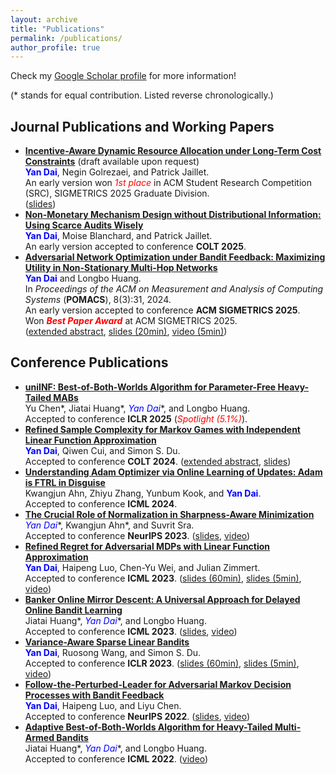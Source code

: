 ```yaml
---
layout: archive
title: "Publications"
permalink: /publications/
author_profile: true
---
```


Check my [Google Scholar profile](https://scholar.google.com/citations?user=gkG4z3IAAAAJ) for more information!

(* stands for equal contribution. Listed reverse chronologically.)

## Journal Publications and Working Papers
*   **[Incentive-Aware Dynamic Resource Allocation under Long-Term Cost Constraints](/publications/)** (draft available upon request)  
    **<font color="blue">Yan Dai</font>**, Negin Golrezaei, and Patrick Jaillet.  
    An early version won *<font color="red">1st place</font>* in ACM Student Research Competition (SRC), SIGMETRICS 2025 Graduate Division.  
    ([slides](/files/slides_SRC_2025_Constr_Alloc_Strategic_Agents.pdf))
*   **[Non-Monetary Mechanism Design without Distributional Information: Using Scarce Audits Wisely](https://arxiv.org/abs/2502.08412)**  
    **<font color="blue">Yan Dai</font>**, Moise Blanchard, and Patrick Jaillet.  
    An early version accepted to conference **COLT 2025**.
*   **[Adversarial Network Optimization under Bandit Feedback: Maximizing Utility in Non-Stationary Multi-Hop Networks](https://dl.acm.org/doi/10.1145/3700413)**  
    **<font color="blue">Yan Dai</font>** and Longbo Huang.  
    In *Proceedings of the ACM on Measurement and Analysis of Computing Systems* (**POMACS**), 8(3):31, 2024.  
    An early version accepted to conference **ACM SIGMETRICS 2025**.  
    Won ***<font color="red">Best Paper Award</font>*** at ACM SIGMETRICS 2025.  
    ([extended abstract](https://dl.acm.org/doi/10.1145/3726854.3727270), [slides (20min)](/files/slides_SIGMETRICS_2025_ANO_Bandit_Feedback.pdf), [video (5min)](https://youtu.be/DY2Qdu-Gk_8?si=9MKIHiEjfr0beQi4))

## Conference Publications
*   **[uniINF: Best-of-Both-Worlds Algorithm for Parameter-Free Heavy-Tailed MABs](https://arxiv.org/abs/2410.03284)**  
    Yu Chen\*, Jiatai Huang\*, **<font color="blue">Yan Dai*</font>**, and Longbo Huang.  
    Accepted to conference **ICLR 2025** (*<font color="red">Spotlight (5.1\%)</font>*).
    <!-- Accepted to *the 13th International Conference on Learning Representations* (ICLR), 2025.   -->
*   **[Refined Sample Complexity for Markov Games with Independent Linear Function Approximation](https://arxiv.org/abs/2402.07082)**  
    **<font color="blue">Yan Dai</font>**, Qiwen Cui, and Simon S. Du.  
    Accepted to conference **COLT 2024**.
    <!-- Extended Abstract accepted to *the 37th Annual Conference on Learning Theory* (COLT), 2024.   -->
    ([extended abstract](https://proceedings.mlr.press/v247/dai24a/dai24a.pdf), [slides](/files/slides_COLT2024_Linear_Markov_Games.pdf))
*   **[Understanding Adam Optimizer via Online Learning of Updates: Adam is FTRL in Disguise](https://arxiv.org/abs/2402.01567)**  
    Kwangjun Ahn, Zhiyu Zhang, Yunbum Kook, and **<font color="blue">Yan Dai</font>**.  
    Accepted to conference **ICML 2024**.
    <!-- Accepted to *the 41st International Conference on Machine Learning* (ICML), 2024. -->
*   **[The Crucial Role of Normalization in Sharpness-Aware Minimization](https://arxiv.org/abs/2305.15287)**  
    **<font color="blue">Yan Dai*</font>**, Kwangjun Ahn\*, and Suvrit Sra.  
    Accepted to conference **NeurIPS 2023**.
    <!-- Accepted to *the 37th Annual Conference on Neural Information Processing Systems*, 2023.   -->
    ([slides](/files/slides_NeurIPS2023_Normalization_in_SAM.pdf), [video](https://neurips.cc/virtual/2023/poster/69875))
*   **[Refined Regret for Adversarial MDPs with Linear Function Approximation](https://arxiv.org/abs/2301.12942)**  
    **<font color="blue">Yan Dai</font>**, Haipeng Luo, Chen-Yu Wei, and Julian Zimmert.  
    Accepted to conference **ICML 2023**.
    <!-- Accepted to *the 40th International Conference on Machine Learning* (ICML), 2023.   -->
    ([slides (60min)](/files/slides_ICML2023_Linear_AMDP.pdf), [slides (5min)](/files/slides_ICML2023_Linear_AMDP_Short.pdf), [video](https://icml.cc/virtual/2023/poster/24760))
*   **[Banker Online Mirror Descent: A Universal Approach for Delayed Online Bandit Learning](https://arxiv.org/abs/2301.10500)**  
    Jiatai Huang\*, **<font color="blue">Yan Dai*</font>**, and Longbo Huang.  
    Accepted to conference **ICML 2023**.
    <!-- Accepted to *the 40th International Conference on Machine Learning* (ICML), 2023.   -->
    ([slides](/files/slides_ICML2023_Banker_OMD.pdf), [video](https://icml.cc/virtual/2023/poster/24900))
*   **[Variance-Aware Sparse Linear Bandits](https://arxiv.org/abs/2205.13450)**  
    **<font color="blue">Yan Dai</font>**, Ruosong Wang, and Simon S. Du.  
    Accepted to conference **ICLR 2023**.
    <!-- Accepted to *the 11th International Conference on Learning Representations* (ICLR), 2023.   -->
    ([slides (60min)](/files/slides_ICLR2023_Variance_Aware_Sparse_LinBandits.pdf), [slides (5min)](/files/slides_ICLR2023_Variance_Aware_Sparse_LinBandits_Short.pdf), [video](https://iclr.cc/virtual/2023/poster/11675))
*   **[Follow-the-Perturbed-Leader for Adversarial Markov Decision Processes with Bandit Feedback](https://arxiv.org/abs/2205.13451)**   
    **<font color="blue">Yan Dai</font>**, Haipeng Luo, and Liyu Chen.  
    Accepted to conference **NeurIPS 2022**.
    <!-- Accepted to *the 36th Annual Conference on Neural Information Processing Systems*, 2022.   -->
    ([slides](/files/slides_NeurIPS2022_FTPL_for_AMDP.pdf), [video](https://neurips.cc/virtual/2022/poster/54395))
*   **[Adaptive Best-of-Both-Worlds Algorithm for Heavy-Tailed Multi-Armed Bandits](https://arxiv.org/abs/2201.11921)**  
    Jiatai Huang\*, **<font color="blue">Yan Dai*</font>**, and Longbo Huang.  
    Accepted to conference **ICML 2022**.
    <!-- Accepted to *the 39th International Conference on Machine Learning* (ICML), 2022.   -->
    ([video](https://icml.cc/virtual/2022/spotlight/16610))
